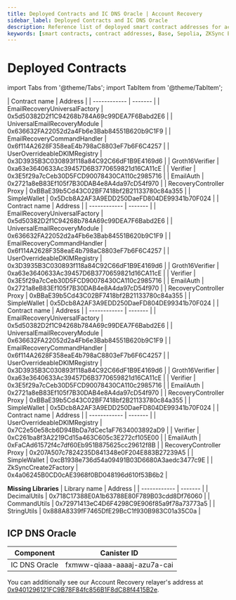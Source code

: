 ```yaml
---
title: Deployed Contracts and IC DNS Oracle | Account Recovery
sidebar_label: Deployed Contracts and IC DNS Oracle
description: Reference list of deployed smart contract addresses for account recovery system across Base, Base Sepolia, Sepolia, and ZKSync Era networks. Also, the ICP Canister ID of the IC DNS Oracle is provided.
keywords: [smart contracts, contract addresses, Base, Sepolia, ZKSync Era, account recovery, blockchain deployments, DKIM registry, verifier, recovery modules, IC DNS Oracle]
---
```


# Deployed Contracts

import Tabs from '@theme/Tabs';
import TabItem from '@theme/TabItem';

<Tabs>
  <TabItem value="base" label="Base">
| Contract name | Address |
| ------------ | ------- |
| EmailRecoveryUniversalFactory | 0x5d50382D2f1C94268b784A69c99DEA7F6Babd2E6 |
| UniversalEmailRecoveryModule | 0x636632FA22052d2a4Fb6e3Bab84551B620b9C1F9 |
| EmailRecoveryCommandHandler | 0x6f114A2628F358eaE4b798aC8803eF7b6F6C4257 |
| UserOverrideableDKIMRegistry | 0x3D3935B3C030893f118a84C92C66dF1B9E4169d6 |
| Groth16Verifier | 0xa63e3640633Ac39457D6B3770659821d16CA11cE |
| Verifier | 0x3E5f29a7cCeb30D5FCD90078430CA110c2985716 |
| EmailAuth | 0x2721a8eB83Ef105f7B30DAB4e8A4da97cD54f970 |
| RecoveryController Proxy | 0xBBaE39b5Cd43C02BF7418bf2B21133780c84a355 |
| SimpleWallet | 0x5Dcb8A2AF3A9EDD250DaeFD804DE99341b70F024 |
  </TabItem>

  <TabItem value="base-sepolia" label="Base Sepolia">
| Contract name | Address |
| ------------ | ------- |
| EmailRecoveryUniversalFactory | 0x5d50382D2f1C94268b784A69c99DEA7F6Babd2E6 |
| UniversalEmailRecoveryModule | 0x636632FA22052d2a4Fb6e3Bab84551B620b9C1F9 |
| EmailRecoveryCommandHandler | 0x6f114A2628F358eaE4b798aC8803eF7b6F6C4257 |
| UserOverrideableDKIMRegistry | 0x3D3935B3C030893f118a84C92C66dF1B9E4169d6 |
| Groth16Verifier | 0xa63e3640633Ac39457D6B3770659821d16CA11cE |
| Verifier | 0x3E5f29a7cCeb30D5FCD90078430CA110c2985716 |
| EmailAuth | 0x2721a8eB83Ef105f7B30DAB4e8A4da97cD54f970 |
| RecoveryController Proxy | 0xBBaE39b5Cd43C02BF7418bf2B21133780c84a355 |
| SimpleWallet | 0x5Dcb8A2AF3A9EDD250DaeFD804DE99341b70F024 |
  </TabItem>

  <TabItem value="sepolia" label="Sepolia">
| Contract name | Address |
| ------------ | ------- |
| EmailRecoveryUniversalFactory | 0x5d50382D2f1C94268b784A69c99DEA7F6Babd2E6 |
| UniversalEmailRecoveryModule | 0x636632FA22052d2a4Fb6e3Bab84551B620b9C1F9 |
| EmailRecoveryCommandHandler | 0x6f114A2628F358eaE4b798aC8803eF7b6F6C4257 |
| UserOverrideableDKIMRegistry | 0x3D3935B3C030893f118a84C92C66dF1B9E4169d6 |
| Groth16Verifier | 0xa63e3640633Ac39457D6B3770659821d16CA11cE |
| Verifier | 0x3E5f29a7cCeb30D5FCD90078430CA110c2985716 |
| EmailAuth | 0x2721a8eB83Ef105f7B30DAB4e8A4da97cD54f970 |
| RecoveryController Proxy | 0xBBaE39b5Cd43C02BF7418bf2B21133780c84a355 |
| SimpleWallet | 0x5Dcb8A2AF3A9EDD250DaeFD804DE99341b70F024 |
  </TabItem>

  <TabItem value="zksync" label="ZKSync Era">
| Contract name | Address |
| ------------ | ------- |
| UserOverrideableDKIMRegistry | 0x7C2e50e58cb6D94BbDa7dCec1aF7634003892aD9 |
| Verifier | 0xC261ba8f3A2219Cd15a463C605c3E272cf105E00 |
| EmailAuth | 0xFaCAd61572f4c7df60Eb951B875625cc29612f8B |
| RecoveryController Proxy | 0x207A507c7824235D841348e0F204E883B27239A5 |
| SimpleWallet | 0xcB1938e736d54a09491B03D6680A3aedc3477c9E |
| ZkSyncCreate2Factory | 0x4a06245B0CD0cAE3968f0BD048196d610f53B6b2 |

**Missing Libraries**
| Library name | Address |
| ------------ | ------- |
| DecimalUtils | 0x718C17388E0A1b63788E80F789B03cdd8Df76060 |
| CommandUtils | 0x72971413eC4D6F4298C9E906f85a9f78a73773a5 |
| StringUtils | 0x888A8339fF7465DfE29BcC1f930B983C01a35C0a |
  </TabItem>
</Tabs>

## ICP DNS Oracle

| Component | Canister ID |
| --------- | -- |
| IC DNS Oracle | fxmww-qiaaa-aaaaj-azu7a-cai |

You can additionally see our Account Recovery relayer's address at [0x9401296121FC9B78F84fc856B1F8dC88f4415B2e](https://base-sepolia.blockscout.com/address/0x9401296121FC9B78F84fc856B1F8dC88f4415B2e).